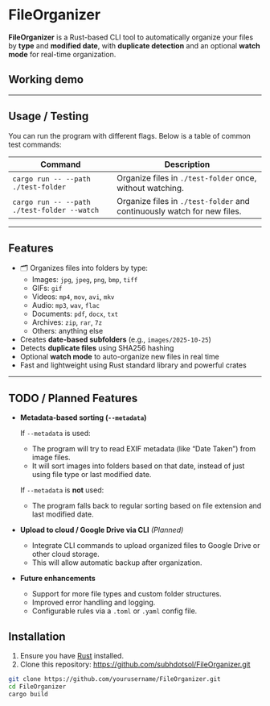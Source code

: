# FileOrganizer

**FileOrganizer** is a Rust-based CLI tool to automatically organize your files by **type** and **modified date**, with **duplicate detection** and an optional **watch mode** for real-time organization.

## Working demo


---

## Usage / Testing

You can run the program with different flags. Below is a table of common test commands:

| Command | Description |
|---------|-------------|
| `cargo run -- --path ./test-folder` | Organize files in `./test-folder` once, without watching. |
| `cargo run -- --path ./test-folder --watch` | Organize files in `./test-folder` and continuously watch for new files. |


---


## Features

- 🗂️ Organizes files into folders by type:
  - Images: `jpg`, `jpeg`, `png`, `bmp`, `tiff`
  - GIFs: `gif`
  - Videos: `mp4`, `mov`, `avi`, `mkv`
  - Audio: `mp3`, `wav`, `flac`
  - Documents: `pdf`, `docx`, `txt`
  - Archives: `zip`, `rar`, `7z`
  - Others: anything else
- Creates **date-based subfolders** (e.g., `images/2025-10-25`)
- Detects **duplicate files** using SHA256 hashing
- Optional **watch mode** to auto-organize new files in real time
- Fast and lightweight using Rust standard library and powerful crates

---

## TODO / Planned Features

- **Metadata-based sorting (`--metadata`)**
  
  If `--metadata` is used:
  - The program will try to read EXIF metadata (like “Date Taken”) from image files.
  - It will sort images into folders based on that date, instead of just using file type or last modified date.

  If `--metadata` is **not** used:
  - The program falls back to regular sorting based on file extension and last modified date.


- **Upload to cloud / Google Drive via CLI** *(Planned)*

  - Integrate CLI commands to upload organized files to Google Drive or other cloud storage.
  - This will allow automatic backup after organization.

- **Future enhancements**
  - Support for more file types and custom folder structures.
  - Improved error handling and logging.
  - Configurable rules via a `.toml` or `.yaml` config file.




## Installation

1. Ensure you have [Rust](https://www.rust-lang.org/tools/install) installed.
2. Clone this repository: https://github.com/subhdotsol/FileOrganizer.git

```bash
git clone https://github.com/yourusername/FileOrganizer.git
cd FileOrganizer
cargo build 

